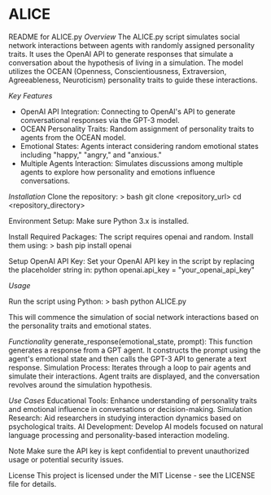 # ALICE

README for ALICE.py
*Overview*
The ALICE.py script simulates social network interactions between agents with randomly assigned personality traits. It uses the OpenAI API to generate responses that simulate a conversation about the hypothesis of living in a simulation. The model utilizes the OCEAN (Openness, Conscientiousness, Extraversion, Agreeableness, Neuroticism) personality traits to guide these interactions.

*Key Features*
- OpenAI API Integration: Connecting to OpenAI's API to generate conversational responses via the GPT-3 model.
- OCEAN Personality Traits: Random assignment of personality traits to agents from the OCEAN model.
- Emotional States: Agents interact considering random emotional states including "happy," "angry," and "anxious."
- Multiple Agents Interaction: Simulates discussions among multiple agents to explore how personality and emotions influence conversations.

*Installation*
Clone the repository: > bash git clone <repository_url> cd <repository_directory>

Environment Setup: Make sure Python 3.x is installed.

Install Required Packages: The script requires openai and random. Install them using: > bash pip install openai

Setup OpenAI API Key: Set your OpenAI API key in the script by replacing the placeholder string in: python openai.api_key = "your_openai_api_key"

*Usage*

Run the script using Python: > bash python ALICE.py

This will commence the simulation of social network interactions based on the personality traits and emotional states.

*Functionality*
generate_response(emotional_state, prompt): This function generates a response from a GPT agent. It constructs the prompt using the agent's emotional state and then calls the GPT-3 API to generate a text response.
Simulation Process: Iterates through a loop to pair agents and simulate their interactions. Agent traits are displayed, and the conversation revolves around the simulation hypothesis.

*Use Cases*
Educational Tools: Enhance understanding of personality traits and emotional influence in conversations or decision-making.
Simulation Research: Aid researchers in studying interaction dynamics based on psychological traits.
AI Development: Develop AI models focused on natural language processing and personality-based interaction modeling.

Note
Make sure the API key is kept confidential to prevent unauthorized usage or potential security issues.

License
This project is licensed under the MIT License - see the LICENSE file for details.
